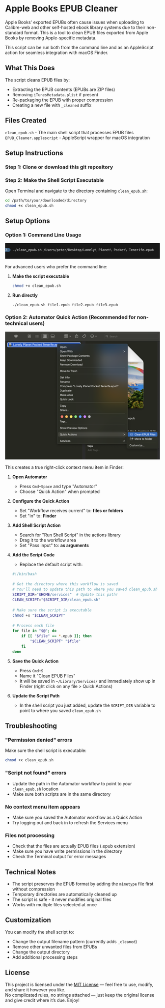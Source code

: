 # Apple Books EPUB Cleaner

Apple Books' exported EPUBs often cause issues when uploading to Calibre-web and other self-hosted ebook library systems due to their non-standard format.
This is a tool to clean EPUB files exported from Apple Books by removing Apple-specific metadata.

This script can be run both from the command line and as an AppleScript action for seamless integration with macOS Finder.


## What This Does

The script cleans EPUB files by:
- Extracting the EPUB contents (EPUBs are ZIP files)
- Removing `iTunesMetadata.plist` if present
- Re-packaging the EPUB with proper compression
- Creating a new file with `_cleaned` suffix

## Files Created

`clean_epub.sh` - The main shell script that processes EPUB files
`EPUB_Cleaner.applescript` - AppleScript wrapper for macOS integration


## Setup Instructions 

### Step 1: Clone or download this git repository


### Step 2: Make the Shell Script Executable

Open Terminal and navigate to the directory containing `clean_epub.sh`:

```bash
cd /path/to/your/downloaded/directory
chmod +x clean_epub.sh
```


## Setup Options

### Option 1: Command Line Usage

![Command line usage](screenshot-0.png)


For advanced users who prefer the command line:

1. **Make the script executable**
   ```bash
   chmod +x clean_epub.sh
   ```

2. **Run directly**
   ```bash
   ./clean_epub.sh file1.epub file2.epub file3.epub
   ```


### Option 2: Automator Quick Action (Recommended for non-technical users)

![AppleScript action](screenshot-1.png)


This creates a true right-click context menu item in Finder:

1. **Open Automator**
   - Press `Cmd+Space` and type "Automator"
   - Choose "Quick Action" when prompted

2. **Configure the Quick Action**
   - Set "Workflow receives current" to: **files or folders**
   - Set "in" to: **Finder**

3. **Add Shell Script Action**
   - Search for "Run Shell Script" in the actions library
   - Drag it to the workflow area
   - Set "Pass input" to: **as arguments**

4. **Add the Script Code**
   - Replace the default script with:
   ```bash
   #!/bin/bash
   
   # Get the directory where this workflow is saved
   # You'll need to update this path to where you saved clean_epub.sh
   SCRIPT_DIR="$HOME/services"  # Update this path!
   CLEAN_SCRIPT="$SCRIPT_DIR/clean_epub.sh"
   
   # Make sure the script is executable
   chmod +x "$CLEAN_SCRIPT"
   
   # Process each file
   for file in "$@"; do
       if [[ "$file" == *.epub ]]; then
           "$CLEAN_SCRIPT" "$file"
       fi
   done
   ```

5. **Save the Quick Action**
   - Press `Cmd+S`
   - Name it "Clean EPUB Files"
   - It will be saved in `~/Library/Services/` and immediately show up in Finder (right click on any file > Quick Actions)

6. **Update the Script Path**
   - In the shell script you just added, update the `SCRIPT_DIR` variable to point to where you saved `clean_epub.sh`



## Troubleshooting

### "Permission denied" errors
Make sure the shell script is executable:
```bash
chmod +x clean_epub.sh
```

### "Script not found" errors
- Update the path in the Automator workflow to point to your `clean_epub.sh` location
- Make sure both scripts are in the same directory

### No context menu item appears
- Make sure you saved the Automator workflow as a Quick Action
- Try logging out and back in to refresh the Services menu

### Files not processing
- Check that the files are actually EPUB files (.epub extension)
- Make sure you have write permissions in the directory
- Check the Terminal output for error messages

## Technical Notes

- The script preserves the EPUB format by adding the `mimetype` file first without compression
- Temporary directories are automatically cleaned up
- The script is safe - it never modifies original files
- Works with multiple files selected at once

## Customization

You can modify the shell script to:
- Change the output filename pattern (currently adds `_cleaned`)
- Remove other unwanted files from EPUBs
- Change the output directory
- Add additional processing steps


## License

This project is licensed under the [MIT License](https://opensource.org/licenses/MIT) — feel free to use, modify, and share it however you like.  
No complicated rules, no strings attached — just keep the original license and give credit where it’s due. Enjoy!
